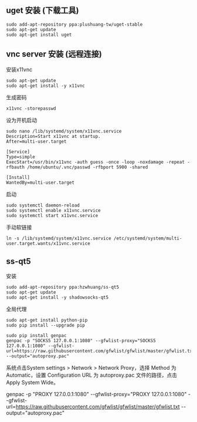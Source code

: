 ## uget 安装  (下载工具)
```shell
sudo add-apt-repository ppa:plushuang-tw/uget-stable
sudo apt-get update
sudo apt-get install uget
```

## vnc server 安装 (远程连接)
安装x11vnc
```
sudo apt-get update
sudo apt-get install -y x11vnc
```
生成密码
```
x11vnc -storepasswd
```
设为开机启动
```
sudo nano /lib/systemd/system/x11vnc.service
Description=Start x11vnc at startup.
After=multi-user.target

[Service]
Type=simple
ExecStart=/usr/bin/x11vnc -auth guess -once -loop -noxdamage -repeat -rfbauth /home/ubuntu/.vnc/passwd -rfbport 5900 -shared

[Install]
WantedBy=multi-user.target
```
启动
```
sudo systemctl daemon-reload
sudo systemctl enable x11vnc.service
sudo systemctl start x11vnc.service
```
手动软链接
```
ln -s /lib/systemd/system/x11vnc.service /etc/systemd/system/multi-user.target.wants/x11vnc.service
```

## ss-qt5
安装
```
sudo add-apt-repository ppa:hzwhuang/ss-qt5
sudo apt-get update
sudo apt-get install -y shadowsocks-qt5
```
全局代理
```
sudo apt-get install python-pip
sudo pip install --upgrade pip

sudo pip install genpac
genpac -p "SOCKS5 127.0.0.1:1080" --gfwlist-proxy="SOCKS5 127.0.0.1:1080" --gfwlist-url=https://raw.githubusercontent.com/gfwlist/gfwlist/master/gfwlist.txt --output="autoproxy.pac"
```
系统点击System settings > Network > Network Proxy，选择 Method 为 Automatic，设置 Configuration URL 为 autoproxy.pac 文件的路径，点击 Apply System Wide。


genpac -p "PROXY 127.0.0.1:1080" --gfwlist-proxy="PROXY 127.0.0.1:1080" --gfwlist-url=https://raw.githubusercontent.com/gfwlist/gfwlist/master/gfwlist.txt --output="autoproxy.pac"
